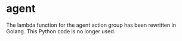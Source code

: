 # agent

The lambda function for the agent action group has been rewritten in Golang. This Python code is no longer used.
